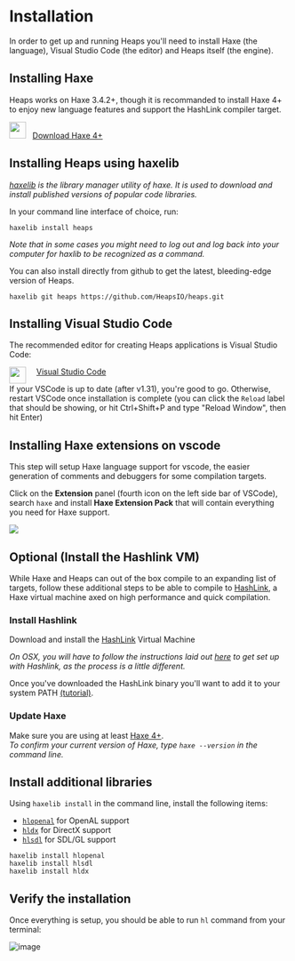 # Installation

In order to get up and running Heaps you'll need to install Haxe (the language), Visual Studio Code (the editor) and Heaps itself (the engine).

## Installing Haxe

Heaps works on Haxe 3.4.2+, though it is recommanded to install Haxe 4+ to enjoy new language features and support the HashLink compiler target.

<img src="https://cloud.githubusercontent.com/assets/576184/3142589/5e2c41a0-e9c9-11e3-9608-75ec07df40e7.png" height="30"/>&nbsp;&nbsp;&nbsp;<a href="https://haxe.org/download/">Download Haxe 4+</a>

## Installing Heaps using haxelib
_[haxelib](https://lib.haxe.org/) is the library manager utility of haxe. It is used to download and install published versions of popular code libraries._

In your command line interface of choice, run:
```
haxelib install heaps
```
_Note that in some cases you might need to log out and log back into your computer for haxlib to be recognized as a command._

You can also install directly from github to get the latest, bleeding-edge version of Heaps.
```
haxelib git heaps https://github.com/HeapsIO/heaps.git
```


## Installing Visual Studio Code

The recommended editor for creating Heaps applications is Visual Studio Code:

<a href="https://code.visualstudio.com/"><img src="https://user-images.githubusercontent.com/1022912/45916285-a0959f00-be63-11e8-8f54-8d93e3e4037a.png" align="left" height="30"/></a> &nbsp;&nbsp;&nbsp; <a href="https://code.visualstudio.com/">Visual Studio Code</a>

If your VSCode is up to date (after v1.31), you're good to go. Otherwise, restart VSCode once installation is complete (you can click the `Reload` label that should be showing, or hit Ctrl+Shift+P and type "Reload Window", then hit Enter)

## Installing Haxe extensions on vscode
This step will setup Haxe language support for vscode, the easier generation of comments and debuggers for some compilation targets.

Click on the **Extension** panel (fourth icon on the left side bar of VSCode), search `haxe` and install **Haxe Extension Pack** that will contain everything you need for Haxe support.

![](https://user-images.githubusercontent.com/1022912/45916335-6547a000-be64-11e8-8d4e-799dffea475f.png)

## Optional (Install the Hashlink VM)

While Haxe and Heaps can out of the box compile to an expanding list of targets, follow these additional steps to be able to compile to [HashLink](http://hashlink.haxe.org), a Haxe virtual machine axed on high performance and quick compilation.

### Install Hashlink
Download and install the [HashLink](https://github.com/HaxeFoundation/hashlink/releases) Virtual Machine

_On OSX, you will have to follow the instructions laid out [here](https://github.com/HaxeFoundation/hashlink#building-on-linuxosx) to get set up with Hashlink, as the process is a little different._

Once you've downloaded the HashLink binary you'll want to add it to your system PATH [(tutorial)](https://www.computerhope.com/issues/ch000549.htm). 

### Update Haxe
Make sure you are using at least [Haxe 4+](https://haxe.org/download/).  
_To confirm your current version of Haxe, type `haxe --version` in the command line._

## Install additional libraries
Using `haxelib install` in the command line, install the following items:  

  * [`hlopenal`](https://lib.haxe.org/p/hlopenal) for OpenAL support
  * [`hldx`](https://lib.haxe.org/p/hldx) for DirectX support
  * [`hlsdl`](https://lib.haxe.org/p/hlsdl) for SDL/GL support

```
haxelib install hlopenal
haxelib install hlsdl
haxelib install hldx
```

## Verify the installation
Once everything is setup, you should be able to run `hl` command from your terminal:

![image](https://user-images.githubusercontent.com/1022912/45916745-4ef11280-be6b-11e8-8d9a-9405508ff014.png)

